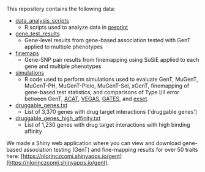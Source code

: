 This repository contains the following data:
- [data_analysis_scripts](https://github.com/noahlorinczcomi/gent_analysis/tree/main/data_analysis_scripts)
  - R scripts used to analyze data in [preprint]([https://github.com/noahlorinczcomi/gent_analysis](https://papers.ssrn.com/sol3/papers.cfm?abstract_id=5080346))
- [gene_test_results](https://github.com/noahlorinczcomi/gent_analysis/tree/main/gene_test_results)
  - Gene-level results from gene-based association tested with GenT applied to multiple phenotypes
- [finemaps](https://github.com/noahlorinczcomi/gent_analysis/tree/main/finemaps)
  - Gene-SNP pair results from finemapping using SuSiE applied to each gene and multiple phenotypes
- [simulations](https://github.com/noahlorinczcomi/gent_analysis/tree/main/simulations)
  - R code used to perform simulations used to evaluate GenT, MuGenT, MuGenT-PH, MuGenT-Pleio, MuGenT-Sel, xGenT, finemapping of gene-based test statistics, and comparisons of Type I/II error between GenT, [ACAT](https://github.com/yaowuliu/ACAT), [VEGAS](https://github.com/HimesGroup/snpsettest), [GATES](https://pmc.ncbi.nlm.nih.gov/articles/PMC3059433/), and [exset](https://github.com/noahlorinczcomi/exset).
- [druggable_genes.txt](https://raw.githubusercontent.com/noahlorinczcomi/gent_analysis/main/druggable_genes.txt)
  - List of 3,370 genes with drug target interactions ('druggable genes')
- [druggable_genes_high_affinity.txt](https://raw.githubusercontent.com/noahlorinczcomi/gent_analysis/main/druggable_genes_high_affinity.txt)
  - List of 1,230 genes with drug target interactions with high binding affinity

We made a Shiny web application where you can view and download gene-based association testing (GenT) and fine-mapping results for over 50 traits here: [https://nlorinczcomi.shinyapps.io/gent](https://nlorinczcomi.shinyapps.io/gent).
